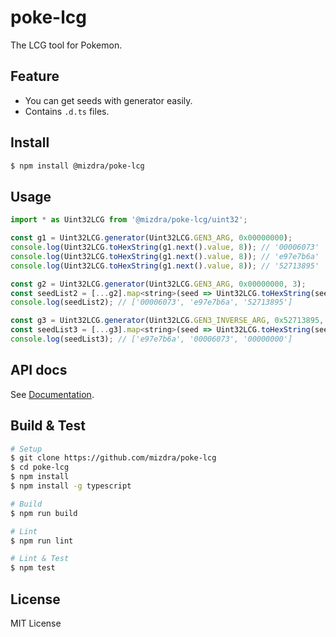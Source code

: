 # poke-lcg
The LCG tool for Pokemon.


## Feature
- You can get seeds with generator easily.
- Contains ``.d.ts`` files.


## Install
```bash
$ npm install @mizdra/poke-lcg
```


## Usage
```js
import * as Uint32LCG from '@mizdra/poke-lcg/uint32';

const g1 = Uint32LCG.generator(Uint32LCG.GEN3_ARG, 0x00000000);
console.log(Uint32LCG.toHexString(g1.next().value, 8)); // '00006073'
console.log(Uint32LCG.toHexString(g1.next().value, 8)); // 'e97e7b6a'
console.log(Uint32LCG.toHexString(g1.next().value, 8)); // '52713895'

const g2 = Uint32LCG.generator(Uint32LCG.GEN3_ARG, 0x00000000, 3);
const seedList2 = [...g2].map<string>(seed => Uint32LCG.toHexString(seed, 8))
console.log(seedList2); // ['00006073', 'e97e7b6a', '52713895']

const g3 = Uint32LCG.generator(Uint32LCG.GEN3_INVERSE_ARG, 0x52713895, 3);
const seedList3 = [...g3].map<string>(seed => Uint32LCG.toHexString(seed, 8));
console.log(seedList3); // ['e97e7b6a', '00006073', '00000000']
```


## API docs
See [Documentation](http://mizdra.github.io/poke-lcg/).


## Build & Test
```bash
# Setup
$ git clone https://github.com/mizdra/poke-lcg
$ cd poke-lcg
$ npm install
$ npm install -g typescript

# Build
$ npm run build

# Lint
$ npm run lint

# Lint & Test
$ npm test
```


## License
MIT License